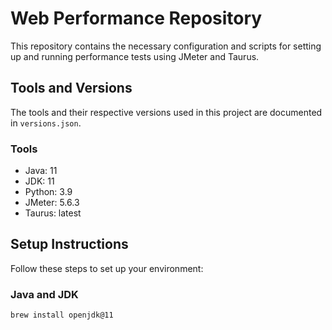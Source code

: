 # Web Performance Repository

This repository contains the necessary configuration and scripts for setting up and running performance tests using JMeter and Taurus.

## Tools and Versions

The tools and their respective versions used in this project are documented in `versions.json`.

### Tools

- Java: 11
- JDK: 11
- Python: 3.9
- JMeter: 5.6.3
- Taurus: latest

## Setup Instructions

Follow these steps to set up your environment:

### Java and JDK

```sh
brew install openjdk@11

